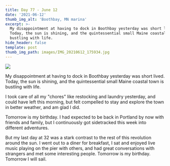 ```yaml
---
title: Day 77 - June 12
date: '2021-06-12'
thumb_img_alt: 'Boothbay, MN marina'
excerpt: >-
  My disappointment at having to dock in Boothbay yesterday was short lived.
  Today, the sun is shining, and the quintessential small Maine coastal town is
  bustling with life.
hide_header: false
template: post
thumb_img_path: images/IMG_20210612_175934.jpg
---
```

![](/\_static/app-assets/IMG\_20210612\_175934.jpg)

My disappointment at having to dock in Boothbay yesterday was short lived. Today, the sun is shining, and the quintessential small Maine coastal town is bustling with life.

I took care of all my "chores" like restocking and laundry yesterday, and could have left this morning, but felt compelled to stay and explore the town in better weather, and am glad I did.

Tomorrow is my birthday. I had expected to be back in Portland by now with friends and family, but I continuously got sidetracked this week into different adventures.

But my last day at 32 was a stark contrast to the rest of this revolution around the sun. I went out to a diner for breakfast, I sat and enjoyed live music playing on the pier with others, and had great conversations with strangers and met some interesting people.
Tomorrow is my birthday. Tomorrow I will sail.
